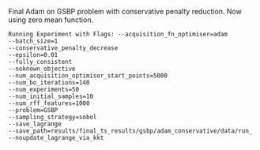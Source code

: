 Final Adam on GSBP problem with conservative penalty reduction. Now using zero mean function.

``` 
Running Experiment with Flags: --acquisition_fn_optimiser=adam
--batch_size=1
--conservative_penalty_decrease
--epsilon=0.01
--fully_consistent
--noknown_objective
--num_acquisition_optimiser_start_points=5000
--num_bo_iterations=140
--num_experiments=50
--num_initial_samples=10
--num_rff_features=1000
--problem=GSBP
--sampling_strategy=sobol
--save_lagrange
--save_path=results/final_ts_results/gsbp/adam_conservative/data/run_
--noupdate_lagrange_via_kkt
```